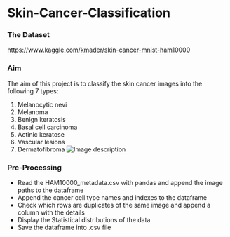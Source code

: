 # Skin-Cancer-Classification

### The Dataset
https://www.kaggle.com/kmader/skin-cancer-mnist-ham10000

### Aim
The aim of this project is to classify the skin cancer images into the following 7 types:</br>
1) Melanocytic nevi</br>
2) Melanoma</br>
3) Benign keratosis</br>
4) Basal cell carcinoma</br>
5) Actinic keratose</br>
6) Vascular lesions</br>
7) Dermatofibroma
![Image description](category_sample.png)</br>
### Pre-Processing
* Read the HAM10000_metadata.csv with pandas and append the image paths to the dataframe</br>
* Append the cancer cell type names and indexes to the dataframe</br>
* Check which rows are duplicates of the same image and append a column with the details </br>
* Display the Statistical distributions of the data 
* Save the dataframe into .csv file

